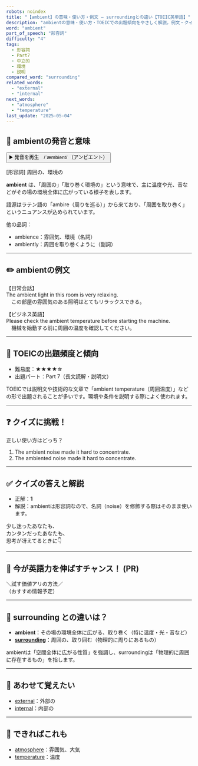 ```yaml
---
robots: noindex
title: "【ambient】の意味・使い方・例文 ― surroundingとの違い【TOEIC英単語】"
description: "ambientの意味・使い方・TOEICでの出題傾向をやさしく解説。例文・クイズ付きでsurroundingとの違いもわかりやすく学べます。"
word: "ambient"
part_of_speech: "形容詞"
difficulty: "4"
tags:
  - 形容詞
  - Part7
  - 中立的
  - 環境
  - 説明
compared_word: "surrounding"
related_words:
  - "external"
  - "internal"
next_words:
  - "atmosphere"
  - "temperature"
last_update: "2025-05-04"
---
```


## 🔰 ambientの発音と意味

<button class="play-audio" onclick="playTTS('ambient')">
  <span class="play-audio-main">
    ▶️ 発音を再生　/ˈæmbiənt/
  </span>
  <span class="play-audio-sub">
    （アンビエント）
  </span>
</button>

[形容詞] 周囲の、環境の

**ambient** は、「周囲の」「取り巻く環境の」という意味で、主に温度や光、音などがその場の環境全体に広がっている様子を表します。

語源はラテン語の「ambire（周りを巡る）」から来ており、「周囲を取り巻く」というニュアンスが込められています。

他の品詞：  
- ambience：雰囲気、環境（名詞）
- ambiently：周囲を取り巻くように（副詞）

---

## ✏️ ambientの例文

【日常会話】  
The ambient light in this room is very relaxing.  
　この部屋の雰囲気のある照明はとてもリラックスできる。

【ビジネス英語】  
Please check the ambient temperature before starting the machine.  
　機械を始動する前に周囲の温度を確認してください。

---

## 🎯 TOEICの出題頻度と傾向

- 難易度：★★★★☆
- 出題パート：Part 7（長文読解・説明文）

TOEICでは説明文や技術的な文章で「ambient temperature（周囲温度）」などの形で出題されることが多いです。環境や条件を説明する際によく使われます。

---

## ❓ クイズに挑戦！

正しい使い方はどっち？

1. The ambient noise made it hard to concentrate.  
2. The ambiented noise made it hard to concentrate.

---

## ✅ クイズの答えと解説

- 正解：**1**
- 解説：ambientは形容詞なので、名詞（noise）を修飾する際はそのまま使います。

少し迷ったあなたも、  
カンタンだったあなたも、  
思考が冴えてるときに👇️

---

## 🚀 今が英語力を伸ばすチャンス！ (PR)

<div class="info-center">
＼試す価値アリの方法／<br>  
（おすすめ情報予定）
</div>

---

## 🤔  surrounding との違いは？

- **ambient**：その場の環境全体に広がる、取り巻く（特に温度・光・音など）
- **[surrounding](/surrounding)**：周囲の、取り囲む（物理的に周りにあるもの）

ambientは「空間全体に広がる性質」を強調し、surroundingは「物理的に周囲に存在するもの」を指します。

---

## 🧩 あわせて覚えたい

- [external](/external)：外部の
- [internal](/internal)：内部の

---

## 📖 できればこれも

- [atmosphere](/atmosphere)：雰囲気、大気
- [temperature](/temperature)：温度

<!-- cvid: aid15_bid19 -->
